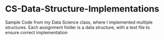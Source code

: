 # CS-Data-Structure-Implementations
Sample Code from my Data Science class, where I implemented multiple structures. Each assignment folder is a data structure, with a test file to ensure correct implementation
